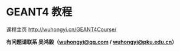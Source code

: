 <!-- README.md --- 
;; 
;; Description: 
;; Author: Hongyi Wu(吴鸿毅)
;; Email: wuhongyi@qq.com 
;; Created: 四 5月  2 02:58:45 2024 (+0800)
;; Last-Updated: 四 5月  2 03:01:06 2024 (+0800)
;;           By: Hongyi Wu(吴鸿毅)
;;     Update #: 1
;; URL: http://wuhongyi.cn -->

# GEANT4 教程

课程主页  http://wuhongyi.cn/GEANT4Course/




**有问题请联系 吴鸿毅（wuhongyi@qq.com / wuhongyi@pku.edu.cn）**



<!-- README.md ends here -->
